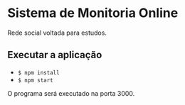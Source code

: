 # Sistema de Monitoria Online

Rede social voltada para estudos.

## Executar a aplicação

- `$ npm install`
- `$ npm start`

O programa será executado na porta 3000.